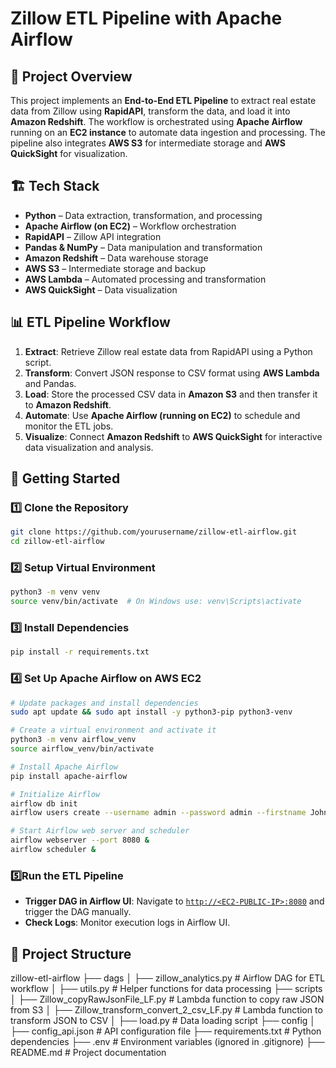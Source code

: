 # Zillow ETL Pipeline with Apache Airflow

## 📌 Project Overview

This project implements an **End-to-End ETL Pipeline** to extract real estate data from Zillow using **RapidAPI**, transform the data, and load it into **Amazon Redshift**. The workflow is orchestrated using **Apache Airflow** running on an **EC2 instance** to automate data ingestion and processing. The pipeline also integrates **AWS S3** for intermediate storage and **AWS QuickSight** for visualization.

## 🏗️ Tech Stack

- **Python** – Data extraction, transformation, and processing
- **Apache Airflow (on EC2)** – Workflow orchestration
- **RapidAPI** – Zillow API integration
- **Pandas & NumPy** – Data manipulation and transformation
- **Amazon Redshift** – Data warehouse storage
- **AWS S3** – Intermediate storage and backup
- **AWS Lambda** – Automated processing and transformation
- **AWS QuickSight** – Data visualization

## 📊 ETL Pipeline Workflow

1. **Extract**: Retrieve Zillow real estate data from RapidAPI using a Python script.
2. **Transform**: Convert JSON response to CSV format using **AWS Lambda** and Pandas.
3. **Load**: Store the processed CSV data in **Amazon S3** and then transfer it to **Amazon Redshift**.
4. **Automate**: Use **Apache Airflow (running on EC2)** to schedule and monitor the ETL jobs.
5. **Visualize**: Connect **Amazon Redshift** to **AWS QuickSight** for interactive data visualization and analysis.

## 🚀 Getting Started

### 1️⃣ Clone the Repository

```bash
git clone https://github.com/yourusername/zillow-etl-airflow.git
cd zillow-etl-airflow
```

### 2️⃣ Setup Virtual Environment

```bash
python3 -m venv venv
source venv/bin/activate  # On Windows use: venv\Scripts\activate
```

### 3️⃣ Install Dependencies

```bash
pip install -r requirements.txt
```

### 4️⃣ Set Up Apache Airflow on AWS EC2
```bash
# Update packages and install dependencies
sudo apt update && sudo apt install -y python3-pip python3-venv

# Create a virtual environment and activate it
python3 -m venv airflow_venv
source airflow_venv/bin/activate

# Install Apache Airflow
pip install apache-airflow

# Initialize Airflow
airflow db init
airflow users create --username admin --password admin --firstname John --lastname Doe --role Admin --email admin@example.com

# Start Airflow web server and scheduler
airflow webserver --port 8080 &
airflow scheduler &

```

### 5️⃣Run the ETL Pipeline

- **Trigger DAG in Airflow UI**: Navigate to [`http://<EC2-PUBLIC-IP>:8080`](http://<EC2-PUBLIC-IP>:8080) and trigger the DAG manually.
- **Check Logs**: Monitor execution logs in Airflow UI.



## 📂 Project Structure

zillow-etl-airflow ├── dags │ ├── zillow_analytics.py # Airflow DAG for ETL workflow │ ├── utils.py # Helper functions for data processing ├── scripts │ ├── Zillow_copyRawJsonFile_LF.py # Lambda function to copy raw JSON from S3 │ ├── Zillow_transform_convert_2_csv_LF.py # Lambda function to transform JSON to CSV │ ├── load.py # Data loading script ├── config │ ├── config_api.json # API configuration file ├── requirements.txt # Python dependencies ├── .env # Environment variables (ignored in .gitignore) ├── README.md # Project documentation